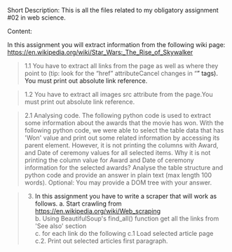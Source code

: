 Short Description:
This is all the files related to my obligatory assignment #02 in web science.

Content:

In this assignment you will extract information from the
following wiki page:
https://en.wikipedia.org/wiki/Star_Wars:_The_Rise_of_Skywalker

> 1.1 You have to extract all links from the page as well
as where they point to (tip: look for the “href” attributeCancel changes
in “<a>” tags).  You must print out absolute link
reference.

> 1.2 You have to extract all images src attribute from
the page.You must print out absolute link reference.
  
> 2.1 Analysing code. 
The following python code is used to extract some
information about the awards that the movie has
won. With the following python code, we were able
to select the table data that has 'Won' value and
print out some related information by accessing its
parent element. However, it is not printing the
columns with Award, and Date of ceremony
values for all selected items. Why it is not printing
the column value for Award  and Date of
ceremony information for the selected awards? 
Analyse the table structure and python code and
provide an answer in plain text (max length 100
words). Optional: You may provide a DOM tree with
your answer. 
  
> 3. In this assignment you have to write a scraper that will work as follows. 
a. Start crawling from https://en.wikipedia.org/wiki/Web_scraping  
b. Using BeautifulSoup's find_all() function get all the links from 'See also' section  
c. for each link do the following
       c.1 Load selected article page  
       c.2. Print out selected articles first paragraph. 
